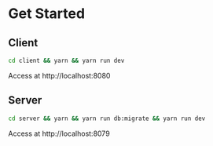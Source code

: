 # Get Started

## Client

```bash
cd client && yarn && yarn run dev
```

Access at http://localhost:8080

## Server

```bash
cd server && yarn && yarn run db:migrate && yarn run dev
```

Access at http://localhost:8079